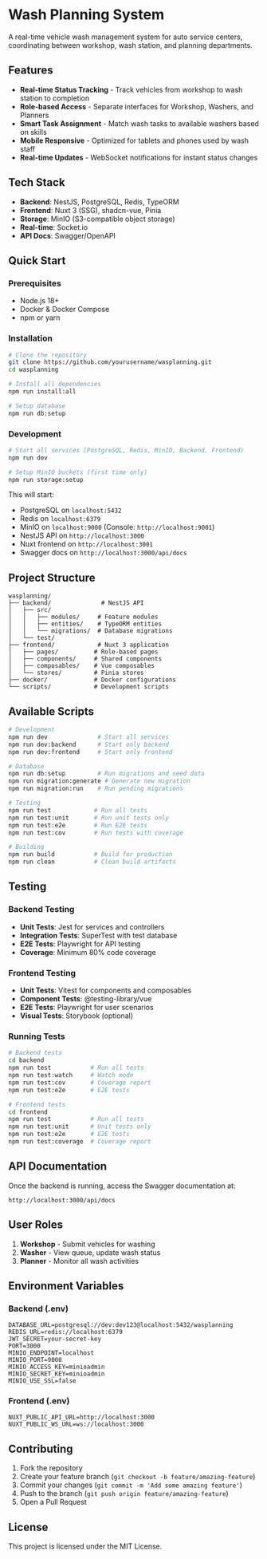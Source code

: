 # Wash Planning System

A real-time vehicle wash management system for auto service centers, coordinating between workshop, wash station, and planning departments.

## Features

- **Real-time Status Tracking** - Track vehicles from workshop to wash station to completion
- **Role-based Access** - Separate interfaces for Workshop, Washers, and Planners
- **Smart Task Assignment** - Match wash tasks to available washers based on skills
- **Mobile Responsive** - Optimized for tablets and phones used by wash staff
- **Real-time Updates** - WebSocket notifications for instant status changes

## Tech Stack

- **Backend**: NestJS, PostgreSQL, Redis, TypeORM
- **Frontend**: Nuxt 3 (SSG), shadcn-vue, Pinia
- **Storage**: MinIO (S3-compatible object storage)
- **Real-time**: Socket.io
- **API Docs**: Swagger/OpenAPI

## Quick Start

### Prerequisites

- Node.js 18+
- Docker & Docker Compose
- npm or yarn

### Installation

```bash
# Clone the repository
git clone https://github.com/yourusername/wasplanning.git
cd wasplanning

# Install all dependencies
npm run install:all

# Setup database
npm run db:setup
```

### Development

```bash
# Start all services (PostgreSQL, Redis, MinIO, Backend, Frontend)
npm run dev

# Setup MinIO buckets (first time only)
npm run storage:setup
```

This will start:
- PostgreSQL on `localhost:5432`
- Redis on `localhost:6379`
- MinIO on `localhost:9000` (Console: `http://localhost:9001`)
- NestJS API on `http://localhost:3000`
- Nuxt frontend on `http://localhost:3001`
- Swagger docs on `http://localhost:3000/api/docs`

## Project Structure

```
wasplanning/
├── backend/              # NestJS API
│   ├── src/
│   │   ├── modules/     # Feature modules
│   │   ├── entities/    # TypeORM entities
│   │   └── migrations/  # Database migrations
│   └── test/
├── frontend/            # Nuxt 3 application
│   ├── pages/          # Role-based pages
│   ├── components/     # Shared components
│   ├── composables/    # Vue composables
│   └── stores/         # Pinia stores
├── docker/             # Docker configurations
└── scripts/            # Development scripts
```

## Available Scripts

```bash
# Development
npm run dev              # Start all services
npm run dev:backend      # Start only backend
npm run dev:frontend     # Start only frontend

# Database
npm run db:setup         # Run migrations and seed data
npm run migration:generate # Generate new migration
npm run migration:run    # Run pending migrations

# Testing
npm run test            # Run all tests
npm run test:unit       # Run unit tests only
npm run test:e2e        # Run E2E tests
npm run test:cov        # Run tests with coverage

# Building
npm run build           # Build for production
npm run clean           # Clean build artifacts
```

## Testing

### Backend Testing
- **Unit Tests**: Jest for services and controllers
- **Integration Tests**: SuperTest with test database
- **E2E Tests**: Playwright for API testing
- **Coverage**: Minimum 80% code coverage

### Frontend Testing
- **Unit Tests**: Vitest for components and composables
- **Component Tests**: @testing-library/vue
- **E2E Tests**: Playwright for user scenarios
- **Visual Tests**: Storybook (optional)

### Running Tests

```bash
# Backend tests
cd backend
npm run test           # Run all tests
npm run test:watch     # Watch mode
npm run test:cov       # Coverage report
npm run test:e2e       # E2E tests

# Frontend tests
cd frontend
npm run test           # Run all tests
npm run test:unit      # Unit tests only
npm run test:e2e       # E2E tests
npm run test:coverage  # Coverage report
```

## API Documentation

Once the backend is running, access the Swagger documentation at:
```
http://localhost:3000/api/docs
```

## User Roles

1. **Workshop** - Submit vehicles for washing
2. **Washer** - View queue, update wash status
3. **Planner** - Monitor all wash activities

## Environment Variables

### Backend (.env)
```env
DATABASE_URL=postgresql://dev:dev123@localhost:5432/wasplanning
REDIS_URL=redis://localhost:6379
JWT_SECRET=your-secret-key
PORT=3000
MINIO_ENDPOINT=localhost
MINIO_PORT=9000
MINIO_ACCESS_KEY=minioadmin
MINIO_SECRET_KEY=minioadmin
MINIO_USE_SSL=false
```

### Frontend (.env)
```env
NUXT_PUBLIC_API_URL=http://localhost:3000
NUXT_PUBLIC_WS_URL=ws://localhost:3000
```

## Contributing

1. Fork the repository
2. Create your feature branch (`git checkout -b feature/amazing-feature`)
3. Commit your changes (`git commit -m 'Add some amazing feature'`)
4. Push to the branch (`git push origin feature/amazing-feature`)
5. Open a Pull Request

## License

This project is licensed under the MIT License.